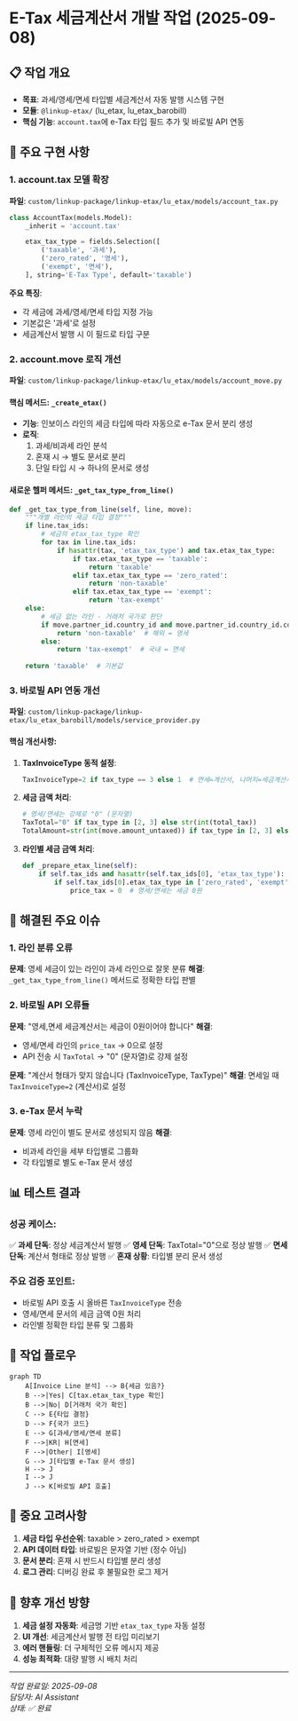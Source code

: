 # E-Tax 세금계산서 개발 작업 (2025-09-08)

## 📋 작업 개요
- **목표**: 과세/영세/면세 타입별 세금계산서 자동 발행 시스템 구현
- **모듈**: `@linkup-etax/` (lu_etax, lu_etax_barobill)
- **핵심 기능**: `account.tax`에 e-Tax 타입 필드 추가 및 바로빌 API 연동

## 🔧 주요 구현 사항

### 1. account.tax 모델 확장
**파일**: `custom/linkup-package/linkup-etax/lu_etax/models/account_tax.py`

```python
class AccountTax(models.Model):
    _inherit = 'account.tax'

    etax_tax_type = fields.Selection([
        ('taxable', '과세'),
        ('zero_rated', '영세'),
        ('exempt', '면세'),
    ], string='E-Tax Type', default='taxable')
```

**주요 특징**:
- 각 세금에 과세/영세/면세 타입 지정 가능
- 기본값은 '과세'로 설정
- 세금계산서 발행 시 이 필드로 타입 구분

### 2. account.move 로직 개선
**파일**: `custom/linkup-package/linkup-etax/lu_etax/models/account_move.py`

#### 핵심 메서드: `_create_etax()`
- **기능**: 인보이스 라인의 세금 타입에 따라 자동으로 e-Tax 문서 분리 생성
- **로직**:
  1. 과세/비과세 라인 분석
  2. 혼재 시 → 별도 문서로 분리
  3. 단일 타입 시 → 하나의 문서로 생성

#### 새로운 헬퍼 메서드: `_get_tax_type_from_line()`
```python
def _get_tax_type_from_line(self, line, move):
    """개별 라인의 세금 타입 결정"""
    if line.tax_ids:
        # 세금의 etax_tax_type 확인
        for tax in line.tax_ids:
            if hasattr(tax, 'etax_tax_type') and tax.etax_tax_type:
                if tax.etax_tax_type == 'taxable':
                    return 'taxable'
                elif tax.etax_tax_type == 'zero_rated':
                    return 'non-taxable'
                elif tax.etax_tax_type == 'exempt':
                    return 'tax-exempt'
    else:
        # 세금 없는 라인 - 거래처 국가로 판단
        if move.partner_id.country_id and move.partner_id.country_id.code != 'KR':
            return 'non-taxable'  # 해외 = 영세
        else:
            return 'tax-exempt'  # 국내 = 면세
    
    return 'taxable'  # 기본값
```

### 3. 바로빌 API 연동 개선
**파일**: `custom/linkup-package/linkup-etax/lu_etax_barobill/models/service_provider.py`

#### 핵심 개선사항:
1. **TaxInvoiceType 동적 설정**:
   ```python
   TaxInvoiceType=2 if tax_type == 3 else 1  # 면세=계산서, 나머지=세금계산서
   ```

2. **세금 금액 처리**:
   ```python
   # 영세/면세는 강제로 "0" (문자열)
   TaxTotal="0" if tax_type in [2, 3] else str(int(total_tax))
   TotalAmount=str(int(move.amount_untaxed)) if tax_type in [2, 3] else str(int(total_amount + total_tax))
   ```

3. **라인별 세금 금액 처리**:
   ```python
   def _prepare_etax_line(self):
       if self.tax_ids and hasattr(self.tax_ids[0], 'etax_tax_type'):
           if self.tax_ids[0].etax_tax_type in ['zero_rated', 'exempt']:
               price_tax = 0  # 영세/면세는 세금 0원
   ```

## 🐛 해결된 주요 이슈

### 1. 라인 분류 오류
**문제**: 영세 세금이 있는 라인이 과세 라인으로 잘못 분류
**해결**: `_get_tax_type_from_line()` 메서드로 정확한 타입 판별

### 2. 바로빌 API 오류들
**문제**: "영세,면세 세금계산서는 세금이 0원이어야 합니다"
**해결**: 
- 영세/면세 라인의 `price_tax` → 0으로 설정
- API 전송 시 `TaxTotal` → "0" (문자열)로 강제 설정

**문제**: "계산서 형태가 맞지 않습니다 (TaxInvoiceType, TaxType)"
**해결**: 면세일 때 `TaxInvoiceType=2` (계산서)로 설정

### 3. e-Tax 문서 누락
**문제**: 영세 라인이 별도 문서로 생성되지 않음
**해결**: 
- 비과세 라인을 세부 타입별로 그룹화
- 각 타입별로 별도 e-Tax 문서 생성

## 📊 테스트 결과

### 성공 케이스:
✅ **과세 단독**: 정상 세금계산서 발행
✅ **영세 단독**: TaxTotal="0"으로 정상 발행
✅ **면세 단독**: 계산서 형태로 정상 발행
✅ **혼재 상황**: 타입별 분리 문서 생성

### 주요 검증 포인트:
- 바로빌 API 호출 시 올바른 `TaxInvoiceType` 전송
- 영세/면세 문서의 세금 금액 0원 처리
- 라인별 정확한 타입 분류 및 그룹화

## 🔄 작업 플로우

```mermaid
graph TD
    A[Invoice Line 분석] --> B{세금 있음?}
    B -->|Yes| C[tax.etax_tax_type 확인]
    B -->|No| D[거래처 국가 확인]
    C --> E{타입 결정}
    D --> F{국가 코드}
    E --> G[과세/영세/면세 분류]
    F -->|KR| H[면세]
    F -->|Other| I[영세]
    G --> J[타입별 e-Tax 문서 생성]
    H --> J
    I --> J
    J --> K[바로빌 API 호출]
```

## 📝 중요 고려사항

1. **세금 타입 우선순위**: taxable > zero_rated > exempt
2. **API 데이터 타입**: 바로빌은 문자열 기반 (정수 아님)
3. **문서 분리**: 혼재 시 반드시 타입별 분리 생성
4. **로그 관리**: 디버깅 완료 후 불필요한 로그 제거

## 🚀 향후 개선 방향

1. **세금 설정 자동화**: 세금명 기반 `etax_tax_type` 자동 설정
2. **UI 개선**: 세금계산서 발행 전 타입 미리보기
3. **에러 핸들링**: 더 구체적인 오류 메시지 제공
4. **성능 최적화**: 대량 발행 시 배치 처리

---
*작업 완료일: 2025-09-08*  
*담당자: AI Assistant*  
*상태: ✅ 완료*
